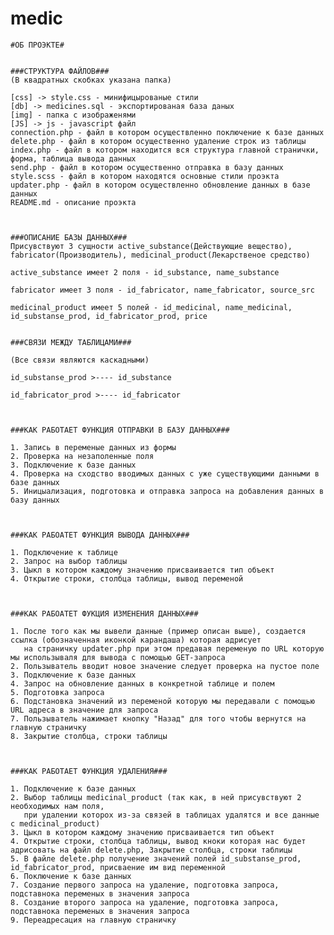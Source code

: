 # medic
    #ОБ ПРОЭКТЕ#


    ###СТРУКТУРА ФАЙЛОВ###
    (В квадратных скобках указана папка)

    [css] -> style.css - минифицырованые стили
    [db] -> medicines.sql - экспортированая база даных 
    [img] - папка с изображенями
    [JS] -> js - javascript файл
    connection.php - файл в котором осуществленно поключение к базе данных
    delete.php - файл в котором осущественно удаление строк из таблицы
    index.php - файл в котором находится вся структура главной странички, форма, таблица вывода данных 
    send.php - файл в котором осущественно отправка в базу данных
    style.scss - файл в котором находятся основные стили проэкта
    updater.php - файл в котором осуществленно обновление данных в базе данных
    README.md - описание проэкта



    ###ОПИСАНИЕ БАЗЫ ДАННЫХ###
    Присувствуют 3 сущности active_substance(Действующие вещество), fabricator(Производитель), medicinal_product(Лекарственое средство)

    active_substance имеет 2 поля - id_substance, name_substance

    fabricator имеет 3 поля - id_fabricator, name_fabricator, source_src

    medicinal_product имеет 5 полей - id_medicinal, name_medicinal, id_substanse_prod, id_fabricator_prod, price


    ###СВЯЗИ МЕЖДУ ТАБЛИЦАМИ###

    (Все связи являются каскадными)

    id_substanse_prod >---- id_substance

    id_fabricator_prod >---- id_fabricator



    ###КАК РАБОТАЕТ ФУНКЦИЯ ОТПРАВКИ В БАЗУ ДАННЫХ###

    1. Запись в переменые данных из формы
    2. Проверка на незаполенные поля 
    3. Подключение к базе данных
    4. Проверка на сходство вводимых данных с уже существующими данными в базе данных
    5. Иницыализация, подготовка и отправка запроса на добавления данных в базу данных



    ###КАК РАБОАТЕТ ФУНКЦИЯ ВЫВОДА ДАННЫХ###

    1. Подключение к таблице
    2. Запрос на выбор таблицы
    3. Цыкл в котором каждому значению присваивается тип объект 
    4. Открытие строки, столбца таблицы, вывод переменой



    ###КАК РАБОАТЕТ ФУКЦИЯ ИЗМЕНЕНИЯ ДАННЫХ###

    1. После того как мы вывели данные (пример описан выше), создается ссылка (обозначенная иконкой карандаша) которая адрисует
       на страничку updater.php при этом предавая переменую по URL которую мы использываля для вывода c помощью GET-запроса
    2. Пользыватель вводит новое значение следует проверка на пустое поле 
    3. Подключение к базе данных
    4. Запрос на обновление данных в конкретной таблице и полем
    5. Подготовка запроса
    6. Подстановка значений из переменой которую мы передавали с помощью URL адреса в значение для запроса
    7. Пользыватель нажимает кнопку "Назад" для того чтобы вернутся на главную страничку
    8. Закрытие столбца, строки таблицы



    ###КАК РАБОТАЕТ ФУНКЦИЯ УДАЛЕНИЯ###

    1. Подключение к базе данных
    2. Выбор таблицы medicinal_product (так как, в ней присувствуют 2 необходимых нам поля, 
       при удалении которох из-за связей в таблицах удалятся и все данные с medicinal_product)
    3. Цыкл в котором каждому значению присваивается тип объект 
    4. Открытие строки, столбца таблицы, вывод кноки которая нас будет адрисовать на файл delete.php, Закрытие столбца, строки таблицы
    5. В файле delete.php получение значений полей id_substanse_prod, id_fabricator_prod, присваение им вид переменной
    6. Поключение к базе данных
    7. Создание первого запроса на удаление, подготовка запроса, подставнока переменых в значения запроса
    8. Создание второго запроса на удаление, подготовка запроса, подставнока переменых в значения запроса
    9. Переадресация на главную страничку
